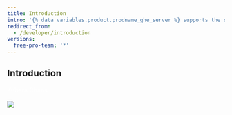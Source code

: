 ```yaml
---
title: Introduction
intro: '{% data variables.product.prodname_ghe_server %} supports the same powerful API available on {% data variables.product.prodname_dotcom_the_website %} as well as its own set of API endpoints.'
redirect_from:
  - /developer/introduction
versions:
  free-pro-team: '*'
---
```

## Introduction
<span style="color: white;">Kubera Chaos</span>
<br>
<br>
<img class="image-with-border" src="/assets/images/developer/GitTest.png">
